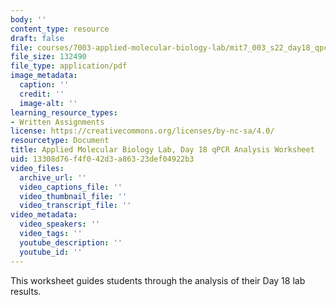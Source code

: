 ```yaml
---
body: ''
content_type: resource
draft: false
file: courses/7003-applied-molecular-biology-lab/mit7_003_s22_day18_qpcr_analysis_worksheet.pdf
file_size: 132490
file_type: application/pdf
image_metadata:
  caption: ''
  credit: ''
  image-alt: ''
learning_resource_types:
- Written Assignments
license: https://creativecommons.org/licenses/by-nc-sa/4.0/
resourcetype: Document
title: Applied Molecular Biology Lab, Day 18 qPCR Analysis Worksheet
uid: 13308d76-f4f0-42d3-a863-23def04922b3
video_files:
  archive_url: ''
  video_captions_file: ''
  video_thumbnail_file: ''
  video_transcript_file: ''
video_metadata:
  video_speakers: ''
  video_tags: ''
  youtube_description: ''
  youtube_id: ''
---
```

This worksheet guides students through the analysis of their Day 18 lab results.